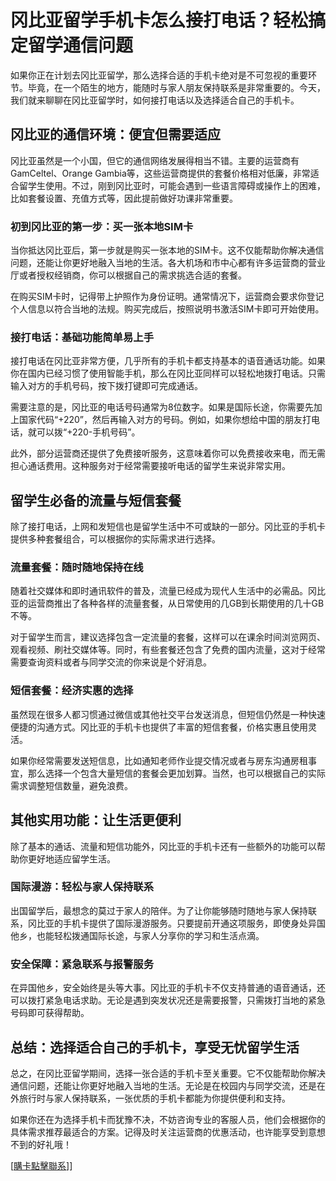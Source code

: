 # 冈比亚留学手机卡怎么接打电话？轻松搞定留学通信问题

如果你正在计划去冈比亚留学，那么选择合适的手机卡绝对是不可忽视的重要环节。毕竟，在一个陌生的地方，能随时与家人朋友保持联系是非常重要的。今天，我们就来聊聊在冈比亚留学时，如何接打电话以及选择适合自己的手机卡。

## 冈比亚的通信环境：便宜但需要适应

冈比亚虽然是一个小国，但它的通信网络发展得相当不错。主要的运营商有GamCeltel、Orange Gambia等，这些运营商提供的套餐价格相对低廉，非常适合留学生使用。不过，刚到冈比亚时，可能会遇到一些语言障碍或操作上的困难，比如套餐设置、充值方式等，因此提前做好功课非常重要。

### 初到冈比亚的第一步：买一张本地SIM卡

当你抵达冈比亚后，第一步就是购买一张本地的SIM卡。这不仅能帮助你解决通信问题，还能让你更好地融入当地的生活。各大机场和市中心都有许多运营商的营业厅或者授权经销商，你可以根据自己的需求挑选合适的套餐。

在购买SIM卡时，记得带上护照作为身份证明。通常情况下，运营商会要求你登记个人信息以符合当地的法规。购买完成后，按照说明书激活SIM卡即可开始使用。

### 接打电话：基础功能简单易上手

接打电话在冈比亚非常方便，几乎所有的手机卡都支持基本的语音通话功能。如果你在国内已经习惯了使用智能手机，那么在冈比亚同样可以轻松地拨打电话。只需输入对方的手机号码，按下拨打键即可完成通话。

需要注意的是，冈比亚的电话号码通常为8位数字。如果是国际长途，你需要先加上国家代码“+220”，然后再输入对方的号码。例如，如果你想给中国的朋友打电话，就可以拨“+220-手机号码”。

此外，部分运营商还提供了免费接听服务，这意味着你可以免费接收来电，而无需担心通话费用。这种服务对于经常需要接听电话的留学生来说非常实用。

## 留学生必备的流量与短信套餐

除了接打电话，上网和发短信也是留学生活中不可或缺的一部分。冈比亚的手机卡提供多种套餐组合，可以根据你的实际需求进行选择。

### 流量套餐：随时随地保持在线

随着社交媒体和即时通讯软件的普及，流量已经成为现代人生活中的必需品。冈比亚的运营商推出了各种各样的流量套餐，从日常使用的几GB到长期使用的几十GB不等。

对于留学生而言，建议选择包含一定流量的套餐，这样可以在课余时间浏览网页、观看视频、刷社交媒体等。同时，有些套餐还包含了免费的国内流量，这对于经常需要查询资料或者与同学交流的你来说是个好消息。

### 短信套餐：经济实惠的选择

虽然现在很多人都习惯通过微信或其他社交平台发送消息，但短信仍然是一种快速便捷的沟通方式。冈比亚的手机卡也提供了丰富的短信套餐，价格实惠且使用灵活。

如果你经常需要发送短信息，比如通知老师作业提交情况或者与房东沟通房租事宜，那么选择一个包含大量短信的套餐会更加划算。当然，也可以根据自己的实际需求调整短信数量，避免浪费。

## 其他实用功能：让生活更便利

除了基本的通话、流量和短信功能外，冈比亚的手机卡还有一些额外的功能可以帮助你更好地适应留学生活。

### 国际漫游：轻松与家人保持联系

出国留学后，最想念的莫过于家人的陪伴。为了让你能够随时随地与家人保持联系，冈比亚的手机卡提供了国际漫游服务。只要提前开通这项服务，即使身处异国他乡，也能轻松拨通国际长途，与家人分享你的学习和生活点滴。

### 安全保障：紧急联系与报警服务

在异国他乡，安全始终是头等大事。冈比亚的手机卡不仅支持普通的语音通话，还可以拨打紧急电话求助。无论是遇到突发状况还是需要报警，只需拨打当地的紧急号码即可获得帮助。

## 总结：选择适合自己的手机卡，享受无忧留学生活

总之，在冈比亚留学期间，选择一张合适的手机卡至关重要。它不仅能帮助你解决通信问题，还能让你更好地融入当地的生活。无论是在校园内与同学交流，还是在外旅行时与家人保持联系，一张优质的手机卡都能为你提供便利和支持。

如果你还在为选择手机卡而犹豫不决，不妨咨询专业的客服人员，他们会根据你的具体需求推荐最适合的方案。记得及时关注运营商的优惠活动，也许能享受到意想不到的好礼哦！

[[購卡點擊聯系](https://t.me/s/esim1088)]]